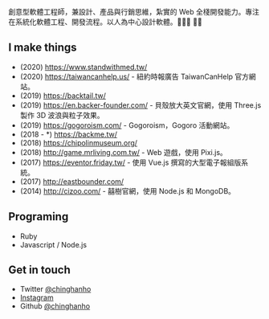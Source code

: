 創意型軟體工程師，兼設計、產品與行銷思維，紮實的 Web 全棧開發能力。專注在系統化軟體工程、開發流程。以人為中心設計軟體。👨🏻‍💻 🧑‍🎨

## I make things

* (2020) https://www.standwithmed.tw/
* (2020) https://taiwancanhelp.us/ - 紐約時報廣告 TaiwanCanHelp 官方網站。
* (2019) https://backtail.tw/
* (2019) https://en.backer-founder.com/ - 貝殼放大英文官網，使用 Three.js 製作 3D 波浪與粒子效果。
* (2019) https://gogoroism.com/ - Gogoroism，Gogoro 活動網站。
* (2018 - *) https://backme.tw/
* (2018) https://chipolinmuseum.org/
* (2018) http://game.mrliving.com.tw/ - Web 遊戲，使用 Pixi.js。
* (2017) https://eventor.friday.tw/ - 使用 Vue.js 撰寫的大型電子報組版系統。
* (2017) http://eastbounder.com/
* (2014) http://cizoo.com/ - 囍樹官網，使用 Node.js 和 MongoDB。

## Programing

* Ruby
* Javascript / Node.js

## Get in touch

* Twitter [@chinghanho](https://twitter.com/chinghanho)
* [Instagram](https://instagram.com/chinghanho)
* Github [@chinghanho](http://github.com/chinghanho/)

